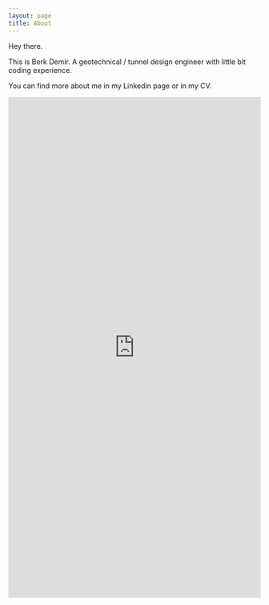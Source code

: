 ```yaml
---
layout: page
title: About
---
```


Hey there.

This is Berk Demir. A geotechnical / tunnel design engineer with little bit coding experience. 

You can find more about me in my Linkedin page or in my CV.

<iframe src="https://onedrive.live.com/embed?cid=70B05D5228B6B786&resid=70B05D5228B6B786%21740848&authkey=ADXEbX-qOaAm5xk&em=2" width=100% height="1000" frameborder="0" scrolling="no"></iframe>



